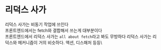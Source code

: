 # 리덕스 사가

리덕스 사가는 비동기 작업에 쓰인다\
프론트엔드에서는 fetch와 결합해서 쓰는게 대부분이다\
프론트엔드에서 리덕스 사가는 `all about fetch`라고 봐도 무방하다
리덕스 사가는 리덕스와 메커니즘이 거의 비슷하다. 액션, 디스패처 등등\

